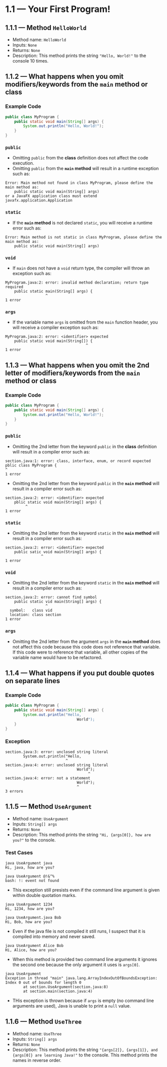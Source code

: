 # 1.1 — Your First Program!

## 1.1.1 — Method `HelloWorld`
- Method name: `HelloWorld`
- Inputs: `None`
- Returns: `None`
- Description: This method prints the string `"Hello, World!"` to the console 10 times.

## 1.1.2 — What happens when you omit modifiers/keywords from the **`main` method** or class

### Example Code
```java
public class MyProgram {
    public static void main(String[] args) {
        System.out.println("Hello, World!");
    }
}
```

### `public`
- Omitting `public` from the **class** definition does not affect the code execution.
- Omitting `public` from the **`main` method** will result in a runtime exception such as:
```
Error: Main method not found in class MyProgram, please define the main method as:
    public static void main(String[] args)
or a JavaFX application class must extend javafx.application.Application
```

### `static`
- If the **`main` method** is not declared `static`, you will receive a runtime error such as: 
```
Error: Main method is not static in class MyProgram, please define the main method as:
    public static void main(String[] args)
```

### `void`
- If `main` does not have a `void` return type, the compiler will throw an exception such as:
```
MyProgram.java:2: error: invalid method declaration; return type required
    public static main(String[] args) {
                  ^
1 error
```

### `args`
- If the variable name `args` is omitted from the `main` function header, you will receive a compiler exception such as:
```
MyProgram.java:2: error: <identifier> expected
    public static void main(String[]) {
                                    ^
1 error
```

## 1.1.3 — What happens when you omit the 2nd letter of modifiers/keywords from the **`main` method** or **class**

### Example Code
```java
public class MyProgram {
    public static void main(String[] args) {
        System.out.println("Hello, World!");
    }
}
```

### `public`
- Omitting the 2nd letter from the keyword `public` in the **class** definition will result in a compiler error such as:
```
section.java:1: error: class, interface, enum, or record expected
pblic class MyProgram {
^
1 error
```
- Omitting the 2nd letter from the keyword `public` in the **`main` method** will result in a compiler error such as:
```
section.java:2: error: <identifier> expected
    pblic static void main(String[] args) {
         ^
1 error
```

### `static`
- Omitting the 2nd letter from the keyword `static` in the **`main` method** will result in a compiler error such as:
```
section.java:2: error: <identifier> expected
    public satic void main(String[] args) {
                ^
1 error
```

### `void`
- Omitting the 2nd letter from the keyword `static` in the **`main` method** will result in a compiler error such as:
```
section.java:2: error: cannot find symbol
    public static vid main(String[] args) {
                  ^
  symbol:   class vid
  location: class section
1 error
```

### `args`
- Omitting the 2nd letter from the argument `args` in the **`main` method** does not affect this code because this code does not reference that variable. If this code were to reference that variable, all other copies of the variable name would have to be refactored.

## 1.1.4 — What happens if you put double quotes on separate lines

### Example Code

```java
public class MyProgram {
    public static void main(String[] args) {
        System.out.println("Hello,
                                World");
    }
}
```
### Exception
```
section.java:3: error: unclosed string literal
        System.out.println("Hello,
                           ^
section.java:4: error: unclosed string literal
                                World");
                                     ^
section.java:4: error: not a statement
                                World");
                                ^
3 errors
```

## 1.1.5 — Method `UseArgument`
- Method name: `UseArgument`
- Inputs: `String[] args`
- Returns: `None`
- Description: This method prints the string `"Hi, {args[0]}, how are you?"` to the console.
### Test Cases
```
java UseArgument java
Hi, java, how are you?
```
```
java UseArgument @!&^%
bash: !: event not found
```
- This exception still presists even if the command line argument is given within double quotation marks.
```
java UseArgument 1234
Hi, 1234, how are you?
```
```
java UseArgument.java Bob
Hi, Bob, how are you?
```
- Even if the java file is not compiled it still runs, I suspect that it is compiled into memory and never saved.
```
java UseArgument Alice Bob
Hi, Alice, how are you?
```
- When this method is provided two command line arguments it ignores the second one because the only argument it uses is `args[0]`.
```
java UseArgument
Exception in thread "main" java.lang.ArrayIndexOutOfBoundsException: Index 0 out of bounds for length 0
        at section.UseArgument(section.java:8)
        at section.main(section.java:4)
```
- THis exception is thrown because if `args` is empty (no command line arguments are used), Java is unable to print a `null` value.

## 1.1.6 — Method `UseThree`
- Method name: `UseThree`
- Inputs: `String[] args`
- Returns: `None`
- Description: This method prints the string `"{args[2]}, {args[1]}, and {args[0]} are learning Java!"` to the console. This method prints the names in reverse order.

